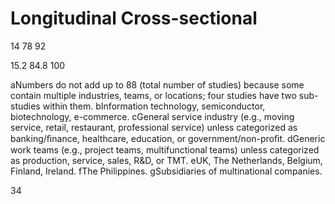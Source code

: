 # Longitudinal Cross-sectional

14 78 92

15.2 84.8 100

aNumbers do not add up to 88 (total number of studies) because some contain multiple industries, teams, or locations; four studies have two sub-studies within them. bInformation technology, semiconductor, biotechnology, e-commerce. cGeneral service industry (e.g., moving service, retail, restaurant, professional service) unless categorized as banking/ﬁnance, healthcare, education, or government/non-proﬁt. dGeneric work teams (e.g., project teams, multifunctional teams) unless categorized as production, service, sales, R&D, or TMT. eUK, The Netherlands, Belgium, Finland, Ireland. fThe Philippines. gSubsidiaries of multinational companies.

34